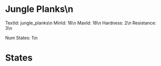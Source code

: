 # Jungle Planks\n
TextId: jungle_planks\n
MinId: 18\n
MaxId: 18\n
Hardness: 2\n
Resistance: 3\n

Num States: 1\n
# States
```

```